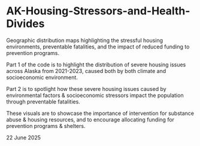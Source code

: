 # AK-Housing-Stressors-and-Health-Divides
Geographic distribution maps highlighting the stressful housing environments, preventable fatalities, and the impact of reduced funding to prevention programs.

Part 1 of the code is to highlight the distribution of severe housing issues across Alaska from 2021-2023, caused both by both climate and socioeconomic environment.

Part 2 is to spotlight how these severe housing issues caused by environmental factors & socioeconomic stressors impact the population through preventable fatalities.

These visuals are to showcase the importance of intervention for substance abuse & housing resources, and to encourage allocating funding for prevention programs & shelters.

22 June 2025
